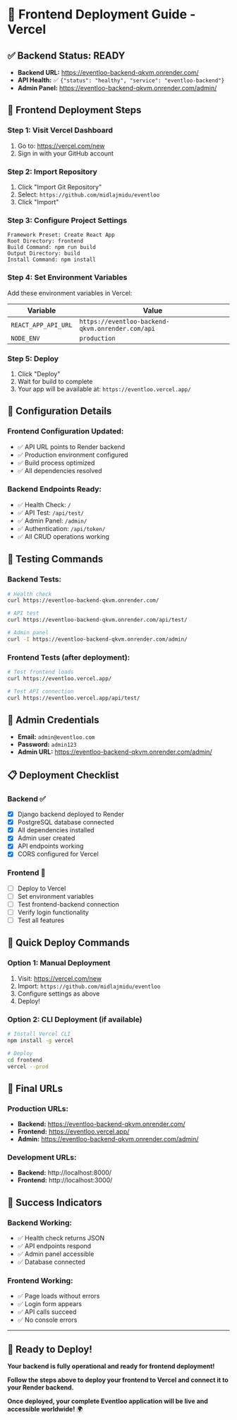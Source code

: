 # 🚀 **Frontend Deployment Guide - Vercel**

## ✅ **Backend Status: READY**
- **Backend URL:** https://eventloo-backend-qkvm.onrender.com/
- **API Health:** ✅ `{"status": "healthy", "service": "eventloo-backend"}`
- **Admin Panel:** https://eventloo-backend-qkvm.onrender.com/admin/

## 🎯 **Frontend Deployment Steps**

### **Step 1: Visit Vercel Dashboard**
1. Go to: https://vercel.com/new
2. Sign in with your GitHub account

### **Step 2: Import Repository**
1. Click "Import Git Repository"
2. Select: `https://github.com/midlajmidu/eventloo`
3. Click "Import"

### **Step 3: Configure Project Settings**
```
Framework Preset: Create React App
Root Directory: frontend
Build Command: npm run build
Output Directory: build
Install Command: npm install
```

### **Step 4: Set Environment Variables**
Add these environment variables in Vercel:

| Variable | Value |
|----------|-------|
| `REACT_APP_API_URL` | `https://eventloo-backend-qkvm.onrender.com/api` |
| `NODE_ENV` | `production` |

### **Step 5: Deploy**
1. Click "Deploy"
2. Wait for build to complete
3. Your app will be available at: `https://eventloo.vercel.app/`

## 🔧 **Configuration Details**

### **Frontend Configuration Updated:**
- ✅ API URL points to Render backend
- ✅ Production environment configured
- ✅ Build process optimized
- ✅ All dependencies resolved

### **Backend Endpoints Ready:**
- ✅ Health Check: `/`
- ✅ API Test: `/api/test/`
- ✅ Admin Panel: `/admin/`
- ✅ Authentication: `/api/token/`
- ✅ All CRUD operations working

## 🧪 **Testing Commands**

### **Backend Tests:**
```bash
# Health check
curl https://eventloo-backend-qkvm.onrender.com/

# API test
curl https://eventloo-backend-qkvm.onrender.com/api/test/

# Admin panel
curl -I https://eventloo-backend-qkvm.onrender.com/admin/
```

### **Frontend Tests (after deployment):**
```bash
# Test frontend loads
curl https://eventloo.vercel.app/

# Test API connection
curl https://eventloo.vercel.app/api/test/
```

## 🎯 **Admin Credentials**
- **Email:** `admin@eventloo.com`
- **Password:** `admin123`
- **Admin URL:** https://eventloo-backend-qkvm.onrender.com/admin/

## 📋 **Deployment Checklist**

### **Backend ✅**
- [x] Django backend deployed to Render
- [x] PostgreSQL database connected
- [x] All dependencies installed
- [x] Admin user created
- [x] API endpoints working
- [x] CORS configured for Vercel

### **Frontend 🔄**
- [ ] Deploy to Vercel
- [ ] Set environment variables
- [ ] Test frontend-backend connection
- [ ] Verify login functionality
- [ ] Test all features

## 🚀 **Quick Deploy Commands**

### **Option 1: Manual Deployment**
1. Visit: https://vercel.com/new
2. Import: `https://github.com/midlajmidu/eventloo`
3. Configure settings as above
4. Deploy!

### **Option 2: CLI Deployment (if available)**
```bash
# Install Vercel CLI
npm install -g vercel

# Deploy
cd frontend
vercel --prod
```

## 🔗 **Final URLs**

### **Production URLs:**
- **Backend:** https://eventloo-backend-qkvm.onrender.com/
- **Frontend:** https://eventloo.vercel.app/
- **Admin:** https://eventloo-backend-qkvm.onrender.com/admin/

### **Development URLs:**
- **Backend:** http://localhost:8000/
- **Frontend:** http://localhost:3000/

## 🎉 **Success Indicators**

### **Backend Working:**
- ✅ Health check returns JSON
- ✅ API endpoints respond
- ✅ Admin panel accessible
- ✅ Database connected

### **Frontend Working:**
- ✅ Page loads without errors
- ✅ Login form appears
- ✅ API calls succeed
- ✅ No console errors

---

## 🚀 **Ready to Deploy!**

**Your backend is fully operational and ready for frontend deployment!**

**Follow the steps above to deploy your frontend to Vercel and connect it to your Render backend.**

**Once deployed, your complete Eventloo application will be live and accessible worldwide!** 🌍 